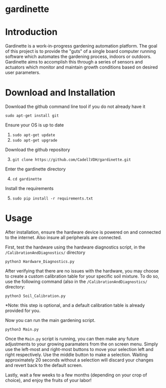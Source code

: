 # gardinette

# Introduction
Gardinette is a work-in-progress gardening automation platform. The goal of this project is to provide the "guts" of a single board computer running software which automates the gardening process, indoors or outdoors. Gardinette aims to accomplish this through a series of sensors and actuators which monitor and maintain growth conditions based on desired user parameters. 
# Download and Installation
Download the github command line tool if you do not already have it

```sudo apt-get install git```

Ensure your OS is up to date

1. ```sudo apt-get update```
2. ```sudo apt-get upgrade```

Download the github repository

3. ```git clone https://github.com/CadellVDH/gardinette.git```

Enter the gardinette directory

4. ```cd gardinette```

Install the requirements

5. ```sudo pip install -r requirements.txt```

# Usage
After installation, ensure the hardware device is powered on and connected to the internet. Also insure all peripherals are connected. 

First, test the hardware using the hardware diagnostics script, in the ```/CalibrationAndDiagnostics/``` directory

```python3 Hardware_Diagnostics.py```

After verifying that there are no issues with the hardware, you may choose to create a custom calibration table for your specific soil mixture. To do so, use the following command (also in the ```/CalibrationAndDiagnostics/``` directory:

```python3 Soil_Calibration.py```

*Note: this step is optional, and a default calibration table is already provided for you.

Now you can run the main gardening script. 

```python3 Main.py```

Once the ```Main.py``` script is running, you can then make any future adjustments to your growing paramaters from the on screen menu. Simply use the left-most and right-most buttons to move your selection left and right respectively. Use the middle button to make a selection. Waiting approximately 20 seconds without a selection will discard your changes and revert back to the default screen.

Lastly, wait a few weeks to a few months (depending on your crop of choice), and enjoy the fruits of your labor!
